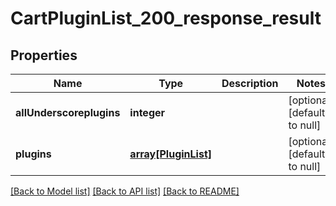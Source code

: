 # CartPluginList_200_response_result

## Properties
Name | Type | Description | Notes
------------ | ------------- | ------------- | -------------
**allUnderscoreplugins** | **integer** |  | [optional] [default to null]
**plugins** | [**array[PluginList]**](PluginList.md) |  | [optional] [default to null]

[[Back to Model list]](../README.md#documentation-for-models) [[Back to API list]](../README.md#documentation-for-api-endpoints) [[Back to README]](../README.md)


